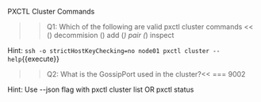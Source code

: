 PXCTL Cluster Commands


>>Q1: Which of the following are valid pxctl cluster commands << 
() decommision
() add
(*) pair
(*) inspect

Hint:
`ssh -o strictHostKeyChecking=no node01 pxctl cluster --help`{{execute}}


>>Q2: What is the GossipPort used in the cluster?<< 
=== 9002

Hint: Use --json flag with pxctl cluster list OR pxctl status


